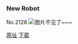 ### New Robot
No.2128
![图片不见了~~~](https://imgs.xkcd.com/comics/new_robot.png)

[原址](https://xkcd.com//2128) [下载](https://imgs.xkcd.com/comics/new_robot.png)

